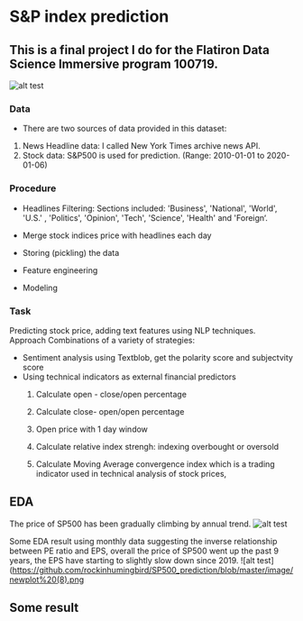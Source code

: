 # S&P index prediction

## This is a final project I do for the Flatiron Data Science Immersive program 100719.

![alt test](https://github.com/rockinhumingbird/SP500_prediction/blob/master/nyt.jpeg)
### Data
- There are two sources of data provided in this dataset:

1. News Headline data: I called New York Times archive news API.
2. Stock data: S&P500 is used for prediction. (Range: 2010-01-01 to 2020-01-06)

### Procedure
- Headlines Filtering:
  Sections included: 'Business', 'National', 'World', 'U.S.' , 'Politics', 'Opinion', 'Tech', 'Science',  'Health' and 'Foreign‘.

- Merge stock indices price with headlines each day

- Storing (pickling) the data

- Feature engineering

- Modeling


### Task
Predicting stock price, adding text features using NLP techniques.
Approach
Combinations of a variety of strategies:
- Sentiment analysis using Textblob, get the polarity score and subjectvity score
- Using technical indicators as external financial predictors
  1. Calculate open - close/open percentage 
  2. Calculate close- open/open percentage
  3. Open price with 1 day window
 
  4. Calculate relative index strengh: indexing overbought or oversold
  5. Calculate Moving Average convergence index which is a trading indicator used in technical analysis of stock prices,

## EDA
The price of SP500 has been gradually climbing by annual trend.
![alt test](https://github.com/rockinhumingbird/SP500_prediction/blob/master/image/newplot%20(5).png)

Some EDA result using monthly data suggesting the inverse relationship between PE ratio and EPS, overall the price of SP500 went up the past 9 years, the EPS have starting to slightly slow down since 2019.
![alt test](https://github.com/rockinhumingbird/SP500_prediction/blob/master/image/newplot%20(8).png

## Some result




